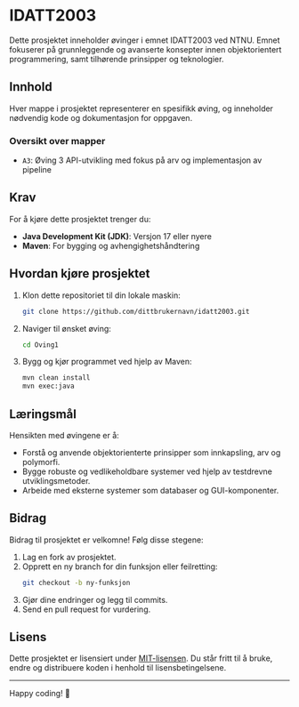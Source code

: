 # IDATT2003

Dette prosjektet inneholder øvinger i emnet IDATT2003 ved NTNU. Emnet fokuserer på grunnleggende og avanserte konsepter
innen objektorientert programmering, samt tilhørende prinsipper og teknologier.

## Innhold

Hver mappe i prosjektet representerer en spesifikk øving, og inneholder nødvendig kode og dokumentasjon for oppgaven.

### Oversikt over mapper

- `A3`: Øving 3 API-utvikling med fokus på arv og implementasjon av pipeline

## Krav

For å kjøre dette prosjektet trenger du:

- **Java Development Kit (JDK)**: Versjon 17 eller nyere
- **Maven**: For bygging og avhengighetshåndtering

## Hvordan kjøre prosjektet

1. Klon dette repositoriet til din lokale maskin:
   ```bash
   git clone https://github.com/dittbrukernavn/idatt2003.git
   ```
2. Naviger til ønsket øving:
   ```bash
   cd Oving1
   ```
3. Bygg og kjør programmet ved hjelp av Maven:
   ```bash
   mvn clean install
   mvn exec:java
   ```

## Læringsmål

Hensikten med øvingene er å:

- Forstå og anvende objektorienterte prinsipper som innkapsling, arv og polymorfi.
- Bygge robuste og vedlikeholdbare systemer ved hjelp av testdrevne utviklingsmetoder.
- Arbeide med eksterne systemer som databaser og GUI-komponenter.

## Bidrag

Bidrag til prosjektet er velkomne! Følg disse stegene:

1. Lag en fork av prosjektet.
2. Opprett en ny branch for din funksjon eller feilretting:
   ```bash
   git checkout -b ny-funksjon
   ```
3. Gjør dine endringer og legg til commits.
4. Send en pull request for vurdering.

## Lisens

Dette prosjektet er lisensiert under [MIT-lisensen](LICENSE). Du står fritt til å bruke, endre og distribuere koden i
henhold til lisensbetingelsene.

---

Happy coding! 🚀
